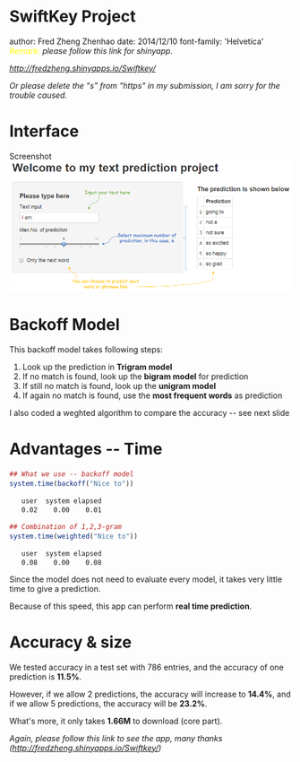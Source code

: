 SwiftKey Project
========================================================
author: Fred Zheng Zhenhao
date: 2014/12/10
font-family: 'Helvetica'
<font  color="yellow"><i>Remark:</i></font> <i>please follow this link for shinyapp.

http://fredzheng.shinyapps.io/Swiftkey/

Or  please delete the "s" from "https" in my submission, I am sorry for the trouble caused.</i>

Interface
========================================================
Screenshot
<img src="screenshot.png" />


Backoff Model
========================================================

This backoff model takes following steps:
  1. Look up the prediction in **Trigram model**
  2. If no match is found, look up the **bigram model** for prediction
  3. If still no match is found, look up the **unigram model**
  4. If again no match is found, use the **most frequent words** as prediction

I also coded a weghted algorithm to compare the accuracy -- see next slide

Advantages -- Time
========================================================




```r
## What we use -- backoff model
system.time(backoff("Nice to")) 
```

```
   user  system elapsed 
   0.02    0.00    0.01 
```

```r
## Combination of 1,2,3-gram
system.time(weighted("Nice to"))
```

```
   user  system elapsed 
   0.08    0.00    0.08 
```
Since the model does not need to evaluate every model, it takes very little time to give a prediction. 

Because of this speed, this app can perform **real time prediction**.


Accuracy & size
========================================================

We tested accuracy in a test set with 786 entries, and the accuracy of one prediction is **11.5%**. 

However, if we allow 2 predictions, the accuracy will increase to **14.4%**, and if we allow 5 predictions, the accuracy will be **23.2%**.

What's more, it only takes **1.66M** to download (core part). 

<i>Again, please follow this link to see the app, many thanks (http://fredzheng.shinyapps.io/Swiftkey/)</i>

  
